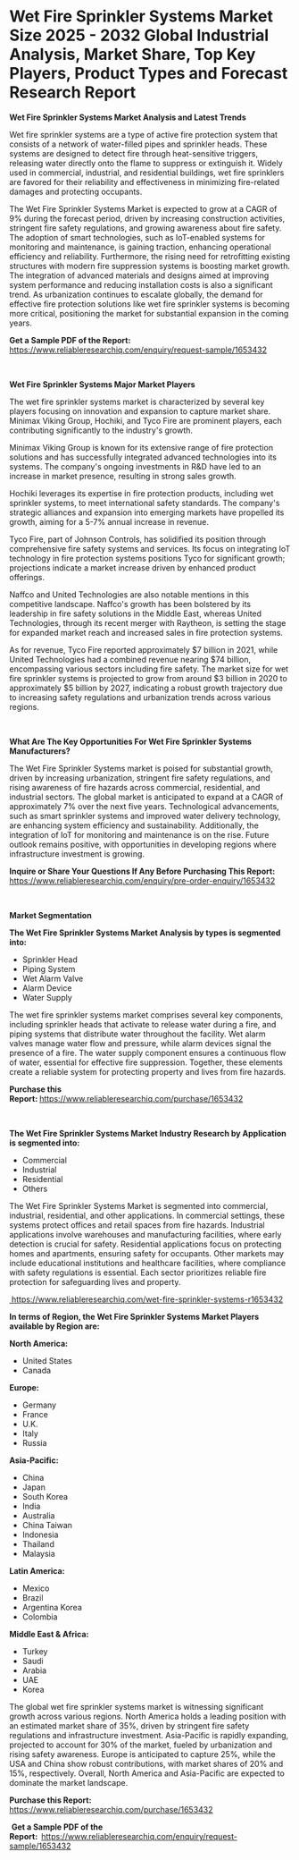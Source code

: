 <p><h1>Wet Fire Sprinkler Systems Market Size 2025 - 2032 Global Industrial Analysis, Market Share, Top Key Players, Product Types and Forecast Research Report</h1></p><p><strong>Wet Fire Sprinkler Systems Market Analysis and Latest Trends</strong></p>
<p><p>Wet fire sprinkler systems are a type of active fire protection system that consists of a network of water-filled pipes and sprinkler heads. These systems are designed to detect fire through heat-sensitive triggers, releasing water directly onto the flame to suppress or extinguish it. Widely used in commercial, industrial, and residential buildings, wet fire sprinklers are favored for their reliability and effectiveness in minimizing fire-related damages and protecting occupants.</p><p>The Wet Fire Sprinkler Systems Market is expected to grow at a CAGR of 9% during the forecast period, driven by increasing construction activities, stringent fire safety regulations, and growing awareness about fire safety. The adoption of smart technologies, such as IoT-enabled systems for monitoring and maintenance, is gaining traction, enhancing operational efficiency and reliability. Furthermore, the rising need for retrofitting existing structures with modern fire suppression systems is boosting market growth. The integration of advanced materials and designs aimed at improving system performance and reducing installation costs is also a significant trend. As urbanization continues to escalate globally, the demand for effective fire protection solutions like wet fire sprinkler systems is becoming more critical, positioning the market for substantial expansion in the coming years.</p></p>
<p><strong>Get a Sample PDF of the Report:&nbsp;</strong> <a href="https://www.reliableresearchiq.com/enquiry/request-sample/1653432?utm_campaign=2804&utm_medium=2&utm_source=Github&utm_content=ia&utm_term=16042025&utm_id=wet-fire-sprinkler-systems">https://www.reliableresearchiq.com/enquiry/request-sample/1653432</a></p>
<p>&nbsp;</p>
<p><strong>Wet Fire Sprinkler Systems Major Market Players</strong></p>
<p><p>The wet fire sprinkler systems market is characterized by several key players focusing on innovation and expansion to capture market share. Minimax Viking Group, Hochiki, and Tyco Fire are prominent players, each contributing significantly to the industry's growth.</p><p>Minimax Viking Group is known for its extensive range of fire protection solutions and has successfully integrated advanced technologies into its systems. The company's ongoing investments in R&D have led to an increase in market presence, resulting in strong sales growth. </p><p>Hochiki leverages its expertise in fire protection products, including wet sprinkler systems, to meet international safety standards. The company's strategic alliances and expansion into emerging markets have propelled its growth, aiming for a 5-7% annual increase in revenue.</p><p>Tyco Fire, part of Johnson Controls, has solidified its position through comprehensive fire safety systems and services. Its focus on integrating IoT technology in fire protection systems positions Tyco for significant growth; projections indicate a market increase driven by enhanced product offerings.</p><p>Naffco and United Technologies are also notable mentions in this competitive landscape. Naffco's growth has been bolstered by its leadership in fire safety solutions in the Middle East, whereas United Technologies, through its recent merger with Raytheon, is setting the stage for expanded market reach and increased sales in fire protection systems.</p><p>As for revenue, Tyco Fire reported approximately $7 billion in 2021, while United Technologies had a combined revenue nearing $74 billion, encompassing various sectors including fire safety. The market size for wet fire sprinkler systems is projected to grow from around $3 billion in 2020 to approximately $5 billion by 2027, indicating a robust growth trajectory due to increasing safety regulations and urbanization trends across various regions.</p></p>
<p>&nbsp;</p>
<p><strong>What Are The Key Opportunities For Wet Fire Sprinkler Systems Manufacturers?</strong></p>
<p><p>The Wet Fire Sprinkler Systems market is poised for substantial growth, driven by increasing urbanization, stringent fire safety regulations, and rising awareness of fire hazards across commercial, residential, and industrial sectors. The global market is anticipated to expand at a CAGR of approximately 7% over the next five years. Technological advancements, such as smart sprinkler systems and improved water delivery technology, are enhancing system efficiency and sustainability. Additionally, the integration of IoT for monitoring and maintenance is on the rise. Future outlook remains positive, with opportunities in developing regions where infrastructure investment is growing.</p></p>
<p><strong>Inquire or Share Your Questions If Any Before Purchasing This Report:</strong> <a href="https://www.reliableresearchiq.com/enquiry/pre-order-enquiry/1653432?utm_campaign=2804&utm_medium=2&utm_source=Github&utm_content=ia&utm_term=16042025&utm_id=wet-fire-sprinkler-systems">https://www.reliableresearchiq.com/enquiry/pre-order-enquiry/1653432</a></p>
<p>&nbsp;</p>
<p><strong>Market Segmentation</strong></p>
<p><strong>The Wet Fire Sprinkler Systems Market Analysis by types is segmented into:</strong></p>
<p><ul><li>Sprinkler Head</li><li>Piping System</li><li>Wet Alarm Valve</li><li>Alarm Device</li><li>Water Supply</li></ul></p>
<p><p>The wet fire sprinkler systems market comprises several key components, including sprinkler heads that activate to release water during a fire, and piping systems that distribute water throughout the facility. Wet alarm valves manage water flow and pressure, while alarm devices signal the presence of a fire. The water supply component ensures a continuous flow of water, essential for effective fire suppression. Together, these elements create a reliable system for protecting property and lives from fire hazards.</p></p>
<p><strong>Purchase this Report:&nbsp;</strong><a href="https://www.reliableresearchiq.com/purchase/1653432?utm_campaign=2804&utm_medium=2&utm_source=Github&utm_content=ia&utm_term=16042025&utm_id=wet-fire-sprinkler-systems">https://www.reliableresearchiq.com/purchase/1653432</a></p>
<p>&nbsp;</p>
<p><strong>The Wet Fire Sprinkler Systems Market Industry Research by Application is segmented into:</strong></p>
<p><ul><li>Commercial</li><li>Industrial</li><li>Residential</li><li>Others</li></ul></p>
<p><p>The Wet Fire Sprinkler Systems Market is segmented into commercial, industrial, residential, and other applications. In commercial settings, these systems protect offices and retail spaces from fire hazards. Industrial applications involve warehouses and manufacturing facilities, where early detection is crucial for safety. Residential applications focus on protecting homes and apartments, ensuring safety for occupants. Other markets may include educational institutions and healthcare facilities, where compliance with safety regulations is essential. Each sector prioritizes reliable fire protection for safeguarding lives and property.</p></p>
<p><a href="https://www.reliableresearchiq.com/wet-fire-sprinkler-systems-r1653432?utm_campaign=2804&utm_medium=2&utm_source=Github&utm_content=ia&utm_term=16042025&utm_id=wet-fire-sprinkler-systems">&nbsp;https://www.reliableresearchiq.com/wet-fire-sprinkler-systems-r1653432</a></p>
<p><strong>In terms of Region, the Wet Fire Sprinkler Systems Market Players available by Region are:</strong></p>
<p>
    <p> <strong> North America: </strong>
        <ul>
            <li>United States</li>
            <li>Canada</li>
        </ul>
        </p> 
    <p> <strong> Europe: </strong>
        <ul>
            <li>Germany</li>
            <li>France</li>
            <li>U.K.</li>
            <li>Italy</li>
            <li>Russia</li>
        </ul>
        </p> 
    <p> <strong> Asia-Pacific: </strong>
        <ul>
            <li>China</li>
            <li>Japan</li>
            <li>South Korea</li>
            <li>India</li>
            <li>Australia</li>
            <li>China Taiwan</li>
            <li>Indonesia</li>
            <li>Thailand</li>
            <li>Malaysia</li>
        </ul>
        </p> 
    <p> <strong> Latin America: </strong>
        <ul>
            <li>Mexico</li>
            <li>Brazil</li>
            <li>Argentina Korea</li>
            <li>Colombia</li>
        </ul>
        </p> 
    <p> <strong> Middle East & Africa: </strong>
        <ul>
            <li>Turkey</li>
            <li>Saudi</li>
            <li>Arabia</li>
            <li>UAE</li>
            <li>Korea</li>
        </ul>
    </p>
    </p>
<p><p>The global wet fire sprinkler systems market is witnessing significant growth across various regions. North America holds a leading position with an estimated market share of 35%, driven by stringent fire safety regulations and infrastructure investment. Asia-Pacific is rapidly expanding, projected to account for 30% of the market, fueled by urbanization and rising safety awareness. Europe is anticipated to capture 25%, while the USA and China show robust contributions, with market shares of 20% and 15%, respectively. Overall, North America and Asia-Pacific are expected to dominate the market landscape.</p></p>
<p><strong>Purchase this Report: </strong><a href="https://www.reliableresearchiq.com/purchase/1653432?utm_campaign=2804&utm_medium=2&utm_source=Github&utm_content=ia&utm_term=16042025&utm_id=wet-fire-sprinkler-systems">https://www.reliableresearchiq.com/purchase/1653432</a></p>
<p>&nbsp;<strong>Get a Sample PDF of the Report:&nbsp;&nbsp;</strong><a href="https://www.reliableresearchiq.com/enquiry/request-sample/1653432?utm_campaign=2804&utm_medium=2&utm_source=Github&utm_content=ia&utm_term=16042025&utm_id=wet-fire-sprinkler-systems">https://www.reliableresearchiq.com/enquiry/request-sample/1653432</a></p>
<p><strong></strong></p>
<p><p></p><p></p><p></p></p>